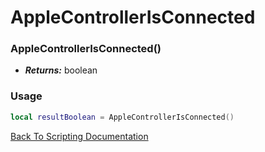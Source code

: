 # AppleControllerIsConnected

### AppleControllerIsConnected()
- ***Returns:*** boolean

### Usage

```Lua
local resultBoolean = AppleControllerIsConnected()
```


[Back To Scripting Documentation](../README.md)
